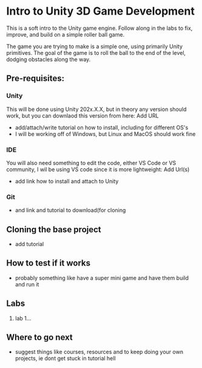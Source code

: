 # Intro to Unity 3D Game Development
This is a soft intro to the Unity game engine. Follow along in the labs to fix, improve, and build on a simple roller ball game.

The game you are trying to make is a simple one, using primarily Unity primitives. The goal of the game is to roll the ball to 
the end of the level, dodging obstacles along the way.

## Pre-requisites:
### Unity
This will be done using Unity 202x.X.X, but in theory any version should work, but you can downlaod this version from here:
Add URL
 - add/attach/write tutorial on how to install, including for different OS's
 - I will be working off of Windows, but Linux and MacOS should work fine
### IDE
You will also need something to edit the code, either VS Code or VS community, I wil be using VS code since it is more lightweight:
Add Url(s)
 - add link how to install and attach to Unity
### Git
- and link and tutorial to download(for cloning

## Cloning the base project
- add tutorial

## How to test if it works
- probably something like have a super mini game and have them build and run it

## Labs
1. lab 1...

## Where to go next
- suggest things like courses, resources and to keep doing your own projects, ie dont get stuck in tutorial hell
